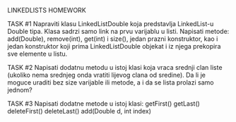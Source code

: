 LINKEDLISTS HOMEWORK

TASK #1
Napraviti klasu LinkedListDouble koja predstavlja LinkedList-u Double tipa. Klasa sadrzi samo
link na prvu varijablu u listi. Napisati metode: add(Double), remove(int), get(int) i size(),
jedan prazni konstruktor, kao i jedan konstruktor koji prima LinkedListDouble objekat i iz njega
prekopira sve elemente u listu.

TASK #2
Napisati dodatnu metodu u istoj klasi koja vraca srednji clan liste (ukoliko nema srednjeg onda vratiti
lijevog clana od sredine).
Da li je moguce uraditi bez size varijable ili metode, a i da se lista prolazi samo jednom?

TASK #3
Napisati dodatne metode u istoj klasi:
 getFirst()
 getLast()
 deleteFirst()
 deleteLast()
 add(Double d, int index)
